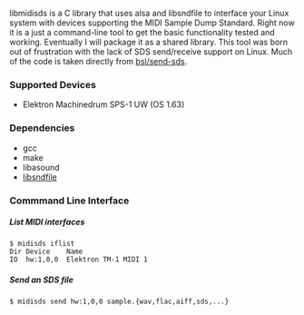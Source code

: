 libmidisds is a C library that uses alsa and libsndfile
to interface your Linux system with devices supporting
the MIDI Sample Dump Standard.
Right now it is a just a command-line tool to get the
basic functionality tested and working. Eventually I will
package it as a shared library.
This tool was born out of frustration with the lack
of SDS send/receive support on Linux. Much of the code is
taken directly from [bsl/send-sds][1].

### Supported Devices
* Elektron Machinedrum SPS-1 UW (OS 1.63)

### Dependencies
* gcc
* make
* libasound
* [libsndfile][2]

### Commmand Line Interface
##### List MIDI interfaces
    $ midisds iflist
    Dir Device    Name
    IO  hw:1,0,0  Elektron TM-1 MIDI 1
##### Send an SDS file
    $ midisds send hw:1,0,0 sample.{wav,flac,aiff,sds,...}

[1]: http://github.com/bsl/send-sds/
[2]: http://www.mega-nerd.com/libsndfile/
